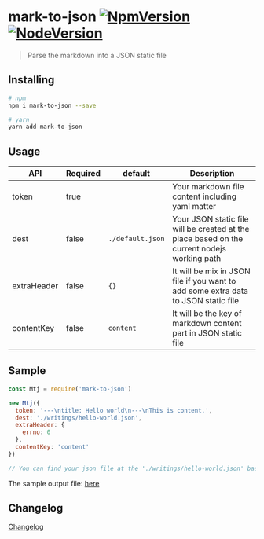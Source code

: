 # mark-to-json [![NpmVersion](https://img.shields.io/npm/v/mark-to-json.svg?style=flat-square)](https://www.npmjs.com/package/mark-to-json) [![NodeVersion](https://img.shields.io/node/v/mark-to-json.svg?style=flat-square)](https://www.npmjs.com/package/mark-to-json)

> Parse the markdown into a JSON static file

## Installing

```bash
# npm
npm i mark-to-json --save

# yarn
yarn add mark-to-json
```

## Usage

| API | Required | default | Description |
| --- | -------- | ------- | ----------- |
| token | true | | Your markdown file content including yaml matter |
| dest | false | `./default.json` | Your JSON static file will be created at the place based on the current nodejs working path |
| extraHeader | false | `{}` | It will be mix in JSON file if you want to add some extra data to JSON static file |
| contentKey | false | `content` | It will be the key of markdown content part in JSON static file|

## Sample

```js
const Mtj = require('mark-to-json')

new Mtj({
  token: '---\ntitle: Hello world\n---\nThis is content.',
  dest: './writings/hello-world.json',
  extraHeader: {
    errno: 0
  },
  contentKey: 'content'
})

// You can find your json file at the './writings/hello-world.json' based on the current nodejs working path
```

The sample output file: [here]

[here]:https://github.com/lbwa/mark-to-json/tree/master/samples

## Changelog

[Changelog](./CHANGELOG.md)
